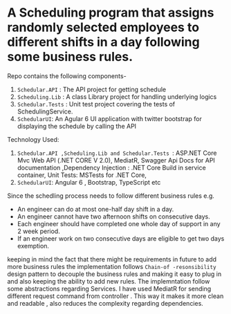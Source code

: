 # A Scheduling program that assigns randomly selected employees to different shifts in a day following some business rules.

Repo contains the following components- 
1. ``Schedular.API`` : The API project for getting schedule 
2. ``Scheduling.Lib`` : A class Library project for handling underlying logics
2. ``Schedular.Tests`` : Unit test project covering the tests of SchedulingService.
3. ``SchedularUI``:  An Agular 6 UI application with twitter bootstrap for displaying the schedule by calling the API

Technology Used:

1. ``Schedular.API ,Scheduling.Lib and Schedular.Tests ``:  ASP.NET Core Mvc Web API (.NET CORE V 2.0), MediatR,  Swagger Api Docs 
for API documentation ,Dependency Injection : .NET Core Build in service container,
Unit Tests: MSTests for .NET Core,
2. ``SchedularUI``: Angular 6 , Bootstrap, TypeScript etc

Since the schedling process needs to follow different business rules e.g. 
 - An engineer can do at most one-half day shift in a day.
 - An engineer cannot have two afternoon shifts on consecutive days. 
 - Each engineer should have completed one whole day of support in any 2 week period. 
 - If an engineer work on two consecutive days are eligible to get two days exemption.


keeping in mind the fact that there might be requirements in future to add more business rules the implementation follows ``Chain-of
-resonsibility`` design pattern to decouple the business rules and making it easy to plug in and also keeping the ability to add new rules.
The implemntation follow some abstractions regarding Services. I have used MediatR for sending different request command from controller .
This way it makes it more clean and readable , also reduces the complexity regarding dependencies.






